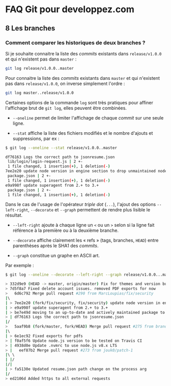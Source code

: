 # FAQ Git pour developpez.com

## 8 Les branches

### Comment comparer les historiques de deux branches ?

Si je souhaite connaitre la liste des *commits* existants dans `release/v1.0.0` et qui n'existent pas dans `master` :

```bash
git log release/v1.0.0..master
```

Pour connaitre la liste des *commits* existants dans `master` et qui n'existent pas dans `release/v1.0.0`, on inverse simplement l'ordre :

```bash
git log master..release/v1.0.0
```

Certaines options de la commande `log` sont très pratiques pour affiner l'affichage brut de `git log`, elles peuvent être combinées.

- `--oneline` permet de limiter l'affichage de chaque *commit* sur une seule ligne.

- `--stat` affiche la liste des fichiers modifiés et le nombre d'ajouts et suppressions, par ex :

```bash
$ git log --oneline --stat release/v1.0.0..master

df76163 Logs the correct path to jsonresume.json
 lib/login/login-request.js | 2 +-
 1 file changed, 1 insertion(+), 1 deletion(-)
7ee2e20 update node version in engine section to drop unmaintained node version and match travis config
 package.json | 2 +-
 1 file changed, 1 insertion(+), 1 deletion(-)
e9a998f update superagent from 2.+ to 3.+
 package.json | 2 +-
 1 file changed, 1 insertion(+), 1 deletion(-)
```

Dans le cas de l'usage de l'opérateur *triple dot* (`...`), l'ajout des options `--left-right`, `--decorate` et `--graph` permettent de rendre plus lisible le résultat.

- `--left-right` ajoute à chaque ligne un `<` ou un `>` selon si la ligne fait référence à la première ou à la deuxième branche.

- `--decorate` affiche clairement les « refs » (tags, branches, `HEAD`) entre parenthèses après le SHA1 des *commits*.

- `--graph` constitue un graphe en ASCII art.

Par exemple :

```bash
$ git log --oneline --decorate --left-right --graph release/v1.0.0...master

> 332d9e9 (HEAD -> master, origin/master) Fix for themes and version bump
> 7d5f8a7 Fixed delete account issues. removed PDF exports for now
>   6d6c792 Merge pull request #290 from MarcLoupias/fix/security
|\  
| > 7ee2e20 (fork/fix/security, fix/security) update node version in engine section to drop unmaintained node version and match travis config
| > e9a998f update superagent from 2.+ to 3.+
| > be7e49d moving to an up-to-date and actively maintained package to open the browser
> | df76163 Logs the correct path to jsonresume.json
|/  
>   5aaf9b8 (fork/master, fork/HEAD) Merge pull request #275 from brandenbird/pr/change-export-to-puppeteer
|\  
| > 6e1ec92 Fixed exports for pdfs
> | f0af5f6 Update node.js version to be tested on Travis CI
> | 4938d0e Update .nvmrc to use node.js v8.x LTS
> |   eef87b2 Merge pull request #273 from jouk0/patch-1
|\ \  
| |/  
|/|
| > fa5130e Updated resume.json path change on the process arg
|/  
> ed2106d Added https to all external requests

```
